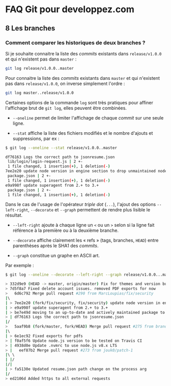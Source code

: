 # FAQ Git pour developpez.com

## 8 Les branches

### Comment comparer les historiques de deux branches ?

Si je souhaite connaitre la liste des *commits* existants dans `release/v1.0.0` et qui n'existent pas dans `master` :

```bash
git log release/v1.0.0..master
```

Pour connaitre la liste des *commits* existants dans `master` et qui n'existent pas dans `release/v1.0.0`, on inverse simplement l'ordre :

```bash
git log master..release/v1.0.0
```

Certaines options de la commande `log` sont très pratiques pour affiner l'affichage brut de `git log`, elles peuvent être combinées.

- `--oneline` permet de limiter l'affichage de chaque *commit* sur une seule ligne.

- `--stat` affiche la liste des fichiers modifiés et le nombre d'ajouts et suppressions, par ex :

```bash
$ git log --oneline --stat release/v1.0.0..master

df76163 Logs the correct path to jsonresume.json
 lib/login/login-request.js | 2 +-
 1 file changed, 1 insertion(+), 1 deletion(-)
7ee2e20 update node version in engine section to drop unmaintained node version and match travis config
 package.json | 2 +-
 1 file changed, 1 insertion(+), 1 deletion(-)
e9a998f update superagent from 2.+ to 3.+
 package.json | 2 +-
 1 file changed, 1 insertion(+), 1 deletion(-)
```

Dans le cas de l'usage de l'opérateur *triple dot* (`...`), l'ajout des options `--left-right`, `--decorate` et `--graph` permettent de rendre plus lisible le résultat.

- `--left-right` ajoute à chaque ligne un `<` ou un `>` selon si la ligne fait référence à la première ou à la deuxième branche.

- `--decorate` affiche clairement les « refs » (tags, branches, `HEAD`) entre parenthèses après le SHA1 des *commits*.

- `--graph` constitue un graphe en ASCII art.

Par exemple :

```bash
$ git log --oneline --decorate --left-right --graph release/v1.0.0...master

> 332d9e9 (HEAD -> master, origin/master) Fix for themes and version bump
> 7d5f8a7 Fixed delete account issues. removed PDF exports for now
>   6d6c792 Merge pull request #290 from MarcLoupias/fix/security
|\  
| > 7ee2e20 (fork/fix/security, fix/security) update node version in engine section to drop unmaintained node version and match travis config
| > e9a998f update superagent from 2.+ to 3.+
| > be7e49d moving to an up-to-date and actively maintained package to open the browser
> | df76163 Logs the correct path to jsonresume.json
|/  
>   5aaf9b8 (fork/master, fork/HEAD) Merge pull request #275 from brandenbird/pr/change-export-to-puppeteer
|\  
| > 6e1ec92 Fixed exports for pdfs
> | f0af5f6 Update node.js version to be tested on Travis CI
> | 4938d0e Update .nvmrc to use node.js v8.x LTS
> |   eef87b2 Merge pull request #273 from jouk0/patch-1
|\ \  
| |/  
|/|
| > fa5130e Updated resume.json path change on the process arg
|/  
> ed2106d Added https to all external requests

```
